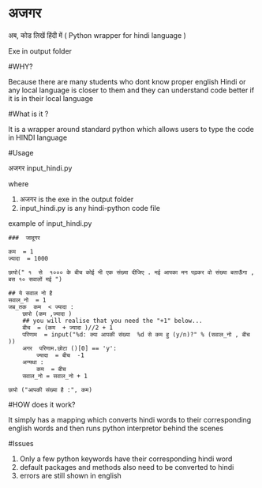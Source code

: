 # अजगर
अब, कोड लिखें  हिंदी में
( Python wrapper for hindi language  )

Exe in output folder 

#WHY?

Because there are many students who dont know proper english 
Hindi or any  local language is closer to them and they can understand code better if it is in their local language

#What is it ?

It is a wrapper around standard python which allows users to type the code in HINDI language 

#Usage

अजगर input_hindi.py

where 
1) अजगर 	is the exe in the output folder 
2) input_hindi.py is any hindi-python code file

example of input_hindi.py
```
###  जादूगर 	

कम  = 1
ज्यादा  = 1000

छापो(" १  से  १००० के बीच कोई भी एक संख्या दीजिए . मई आपका मन पढ़कर वो संख्या बताऊँगा , बस १० सवालों मई ")

## ये सवाल नो है 
सवाल_नो  = 1
जब_तक  कम  < ज्यादा :
    छापो (कम ,ज्यादा )
    ## you will realise that you need the "+1" below...
    बीच  = (कम  + ज्यादा )//2 + 1
    परिणाम  = input("%d: क्या आपकी संख्या  %d से कम हु (y/n)?" % (सवाल_नो , बीच ))
    अगर  परिणाम.छोटा ()[0] == 'y':
        ज्यादा  = बीच  -1
    अन्यथा :
        कम  = बीच 
    सवाल_नो = सवाल_नो + 1

छापो ("आपकी संख्या है :", कम)
```

#HOW does it work?

It simply has a mapping which converts hindi words to their corresponding english words and then runs python interpretor behind the scenes 	

#Issues
1) Only a few python keywords have their corresponding hindi word 
2) default packages and methods also need to be converted to hindi 
3) errors are still shown in english



	
